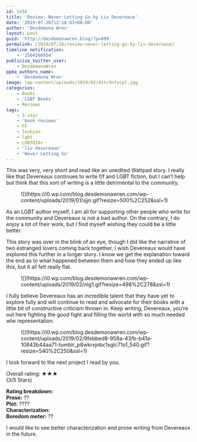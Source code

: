 ```yaml
---
id: 1456
title: 'Review: Never Letting Go by Liv Devereaux'
date: '2019-07-26T12:18:01+00:00'
author: 'Desdemona Wren'
layout: post
guid: 'http://desdemonawren.blog/?p=899'
permalink: /2019/07/26/review-never-letting-go-by-liv-devereaux/
timeline_notification:
    - '1564168954'
publicize_twitter_user:
    - DesdemonaWren
ppma_authors_name:
    - 'Desdemona Wren'
image: /wp-content/uploads/2019/02/41tc9nfxcpl.jpg
categories:
    - Books
    - 'LGBT Books'
    - Reviews
tags:
    - 3-star
    - 'book reviews'
    - FF
    - lesbian
    - lgbt
    - LGBTQIA+
    - 'liv devereaux'
    - 'Never Letting Go'
---
```


This was very, very short and read like an unedited Wattpad story. I really like that Devereaux continues to write f/f and LGBT fiction, but I can’t help but think that this sort of writing is a little detrimental to the community.

<div class="wp-block-image"><figure class="aligncenter">![](https://i0.wp.com/blog.desdemonawren.com/wp-content/uploads/2019/01/sjjn.gif?resize=500%2C252&ssl=1)</figure></div>As an LGBT author myself, I am all for supporting other people who write for the community and Devereaux is not a bad author. On the contrary, I do enjoy a lot of their work, but I find myself wishing they could be a little better.

This story was over in the blink of an eye, though I did like the narrative of two estranged lovers coming back together, I wish Devereaux would have explored this further in a longer story. I know we get the explanation toward the end as to what happened between them and how they ended up like this, but it all felt really flat.

<div class="wp-block-image"><figure class="aligncenter">![](https://i0.wp.com/blog.desdemonawren.com/wp-content/uploads/2019/02/nlg1.gif?resize=498%2C278&ssl=1)</figure></div>I fully believe Devereaux has an incredible talent that they have yet to explore fully and will continue to read and advocate for their books with a little bit of constructive criticism thrown in. Keep writing, Devereaux, you’re out here fighting the good fight and filling the world with so much needed wlw representation.

<div class="wp-block-image"><figure class="aligncenter">![](https://i0.wp.com/blog.desdemonawren.com/wp-content/uploads/2019/02/9febbed8-958a-43fb-b41a-10843b44aa71-tumblr_p8wkrxjnbc1sglc71o1_540.gif?resize=540%2C250&ssl=1)</figure></div>I look forward to the next project I read by you.

Overall rating: ★★★  
(3/5 Stars)

**Rating breakdown:**  
**Prose:** ??  
**Plot:** ????  
**Characterization:**   
**Boredom meter:** ??

I would like to see better characterization and prose writing from Devereaux in the future.